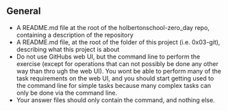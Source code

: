 ## General

* A README.md file at the root of the holbertonschool-zero_day repo, containing a description of the repository
* A README.md file, at the root of the folder of this project (i.e. 0x03-git), describing what this project is about
* Do not use GitHubs web UI, but the command line to perform the exercise (except for operations that can not possibly be done any other way than thro  ugh the web UI). You wont be able to perform many of the task requirements on the web UI, and you should start getting used to the command line for   simple tasks because many complex tasks can only be done via the command line.
* Your answer files should only contain the command, and nothing else.